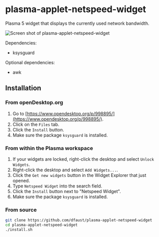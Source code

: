 # plasma-applet-netspeed-widget

Plasma 5 widget that displays the currently used network bandwidth.

![Screen shot of plasma-applet-netspeed-widget](netspeed-widget.png)

Dependencies:

* ksysguard

Optional dependencies:

* awk

## Installation

### From openDesktop.org

1. Go to [https://www.opendesktop.org/p/998895/](https://www.opendesktop.org/p/998895/).
2. Click on the `Files` tab.
3. Click the `Install` button.
4. Make sure the package `ksysguard` is installed.

### From within the Plasma workspace

1. If your widgets are locked, right-click the desktop and select `Unlock Widgets`.
2. Right-click the desktop and select `Add Widgets...`.
3. Click the `Get new widgets` button in the Widget Explorer that just opened.
4. Type `Netspeed Widget` into the search field.
5. Click the `Install` button next to "Netspeed Widget".
6. Make sure the package `ksysguard` is installed.

### From source

```bash
git clone https://github.com/dfaust/plasma-applet-netspeed-widget
cd plasma-applet-netspeed-widget
./install.sh
```
